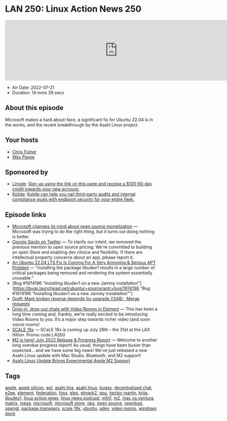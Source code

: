 # LAN 250: Linux Action News 250

<iframe src="https://player.fireside.fm/v2/DAcK9LdX+ZLzPUtJV?theme=dark" width="740" height="200" frameborder="0" scrolling="no"></iframe>

* Air Date: 2022-07-21
* Duration: 14 mins 39 secs

## About this episode

Microsoft makes a hard about-face, a significant fix for Ubuntu 22.04 is in the works, and the recent breakthrough by the Asahi Linux project.

## Your hosts
* [Chris Fisher](https://linuxactionnews.com/hosts/chris)
* [Wes Payne](https://linuxactionnews.com/hosts/wes)

## Sponsored by

  * [Linode](http://linode.com/lan): [Sign up using the link on this page and receive a $100 60-day credit towards your new account. ](http://linode.com/lan)
  * [Kolide](https://l.kolide.co/3klbWzr): [Kolide can help you nail third-party audits and internal compliance goals with endpoint security for your entire fleet. ](https://l.kolide.co/3klbWzr)



## Episode links

  * [Microsoft changes its mind about open source monetization](https://www.pcgamer.com/microsoft-store-u-turn-open-source/ "Microsoft changes its mind about open source monetization") — Microsoft was trying to do the right thing, but it turns out doing nothing is better.
  * [Giorgio Sardo on Twitter](https://twitter.com/gisardo/status/1549055495243194371 "Giorgio Sardo on Twitter") — To clarify our intent, we removed the previous mention to open source pricing. We're committed to building an open Store and enabling dev choice and flexibility. If there are intellectual property concerns about an app, please report it.
  * [An Ubuntu 22.04 LTS Fix Is Coming For A Very Annoying & Serious APT Problem](https://www.phoronix.com/scan.php?page=news_item&px=Ubuntu-22.04-APT-Breaks-Things "An Ubuntu 22.04 LTS Fix Is Coming For A Very Annoying & Serious APT Problem") — "installing the package libudev1 results in a large number of critical packages being removed and rendering the system essentially unusable."
  * [Bug #1974196 “Installing libudev1 on a new Jammy installation"](https://bugs.launchpad.net/ubuntu/+source/apt/+bug/1974196 "Bug #1974196 “Installing libudev1 on a new Jammy installation"")
  * [Draft: Mark broken reverse depends for upgrade (!248) · Merge requests](https://salsa.debian.org/apt-team/apt/-/merge_requests/248 "Draft: Mark broken reverse depends for upgrade \(!248\) · Merge requests")
  * [Drop-in, drop-out chats with Video Rooms in Element](https://element.io/blog/drop-in-drop-out-chats-with-video-rooms-and-a-new-search-experience "Drop-in, drop-out chats with Video Rooms in Element") — This has been a long time coming and, frankly, we’re really excited to be introducing Video Rooms to you. It’s a major step towards richer video (and soon voice) rooms!
  * [SCALE 19x](https://www.socallinuxexpo.org/blog/scale-19x-and-covid-19 "SCALE 19x") — SCaLE 19x is coming up July 28th - the 31st at the LAX Hilton. Promo code LAS50
  * [M2 is here! July 2022 Release & Progress Report](https://asahilinux.org/2022/07/july-2022-release/ "M2 is here! July 2022 Release & Progress Report") — Welcome to another long overdue progress report! As usual, things have been busier than expected… and we have some big news! We’ve just released a new Asahi Linux update with Mac Studio, Bluetooth, and M2 support!
  * [Asahi Linux Update Brings Experimental Apple M2 Support](https://www.phoronix.com/scan.php?page=news_item&px=Asahi-Linux-Apple-M2-Initial "Asahi Linux Update Brings Experimental Apple M2 Support")



## Tags

[apple](https://linuxactionnews.com/tags/apple), [apple silicon](https://linuxactionnews.com/tags/apple%20silicon), [apt](https://linuxactionnews.com/tags/apt), [asahi lina](https://linuxactionnews.com/tags/asahi%20lina), [asahi linux](https://linuxactionnews.com/tags/asahi%20linux), [bugss](https://linuxactionnews.com/tags/bugss), [decentralized chat](https://linuxactionnews.com/tags/decentralized%20chat), [e2ee](https://linuxactionnews.com/tags/e2ee), [element](https://linuxactionnews.com/tags/element), [federation](https://linuxactionnews.com/tags/federation), [foss](https://linuxactionnews.com/tags/foss), [gles](https://linuxactionnews.com/tags/gles), [glmark2](https://linuxactionnews.com/tags/glmark2), [gpu](https://linuxactionnews.com/tags/gpu), [hector martin](https://linuxactionnews.com/tags/hector%20martin), [krita](https://linuxactionnews.com/tags/krita), [libudev1](https://linuxactionnews.com/tags/libudev1), [linux action news](https://linuxactionnews.com/tags/linux%20action%20news), [linux news podcast](https://linuxactionnews.com/tags/linux%20news%20podcast), [m1n1](https://linuxactionnews.com/tags/m1n1), [m2](https://linuxactionnews.com/tags/m2), [mac os ventura](https://linuxactionnews.com/tags/mac%20os%20ventura), [matrix](https://linuxactionnews.com/tags/matrix), [mesa](https://linuxactionnews.com/tags/mesa), [microsoft](https://linuxactionnews.com/tags/microsoft), [microsoft store](https://linuxactionnews.com/tags/microsoft%20store), [obs](https://linuxactionnews.com/tags/obs), [open source](https://linuxactionnews.com/tags/open%20source), [openbsd](https://linuxactionnews.com/tags/openbsd), [opengl](https://linuxactionnews.com/tags/opengl), [package managers](https://linuxactionnews.com/tags/package%20managers), [scale 19x](https://linuxactionnews.com/tags/scale%2019x), [ubuntu](https://linuxactionnews.com/tags/ubuntu), [udev](https://linuxactionnews.com/tags/udev), [video rooms](https://linuxactionnews.com/tags/video%20rooms), [windows store](https://linuxactionnews.com/tags/windows%20store)